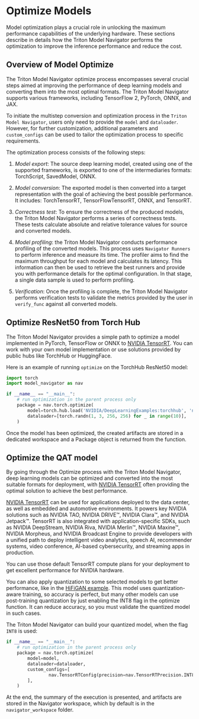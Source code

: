 <!--
Copyright (c) 2021-2024, NVIDIA CORPORATION. All rights reserved.

Licensed under the Apache License, Version 2.0 (the "License");
you may not use this file except in compliance with the License.
You may obtain a copy of the License at

    http://www.apache.org/licenses/LICENSE-2.0

Unless required by applicable law or agreed to in writing, software
distributed under the License is distributed on an "AS IS" BASIS,
WITHOUT WARRANTIES OR CONDITIONS OF ANY KIND, either express or implied.
See the License for the specific language governing permissions and
limitations under the License.
-->

# Optimize Models

Model optimization plays a crucial role in unlocking the maximum performance capabilities of the
underlying hardware. These sections describe in details how the Triton Model Navigator performs the optimization to
improve the inference performance and reduce the cost.

## Overview of Model Optimize

The Triton Model Navigator optimize process encompasses several crucial steps aimed at improving the performance of deep
learning models and converting them into the most optimal formats. The Triton Model Navigator supports various frameworks,
including TensorFlow 2, PyTorch, ONNX, and JAX.

To initiate the multistep conversion and optimization process in the `Triton Model Navigator`, users only need to provide the
`model` and `dataloader`. However, for further customization, additional parameters and `custom_configs` can be used to
tailor the optimization process to specific requirements.

The optimization process consists of the following steps:

1. *Model export*: The source deep learning model, created using one of the supported frameworks, is exported to one of
   the intermediaries formats: TorchScript, SavedModel, ONNX.

2. *Model conversion*: The exported model is then converted into a target representation with the goal of achieving the best
   possible performance. It includes: TorchTensorRT, TensorFlowTensorRT, ONNX, and TensorRT.

3. *Correctness test*: To ensure the correctness of the produced models, the Triton Model Navigator performs a series of
   correctness
   tests. These tests calculate absolute and relative tolerance values for source and converted models.

4. *Model profiling*: the Triton Model Navigator conducts performance profiling of the converted models. This process
   uses `Navigator Runners` to perform inference and measure its time. The profiler aims to find the maximum throughput
   for each model and calculates its latency. This information can then be used to retrieve the best runners and provide
   you with performance details for the optimal configuration. In that stage, a single data sample is used to perform
   profiling.

5. *Verification*: Once the profiling is complete, the Triton Model Navigator performs verification tests to validate the metrics
   provided by the user in `verify_func` against all converted models.

## Optimize ResNet50 from Torch Hub

The Triton Model Navigator provides a simple path to optimize a model implemented in PyTorch, TensorFlow or ONNX to
[NVIDIA TensorRT](https://developer.nvidia.com/tensorrt). You can work with your own model implementation or use solutions provided by public hubs like
TorchHub or HuggingFace.

Here is an example of running `optimize` on the TorchHub ResNet50 model:

```python
import torch
import model_navigator as nav

if __name__ == "__main__":
    # run optimization in the parent process only
    package = nav.torch.optimize(
        model=torch.hub.load('NVIDIA/DeepLearningExamples:torchhub', 'nvidia_resnet50', pretrained=True).eval(),
        dataloader=[torch.randn(1, 3, 256, 256) for _ in range(10)],
    )
```

Once the model has been optimized, the created artifacts are stored in a dedicated workspace and a Package object is
returned from the function.

## Optimize the QAT model

By going through the Optimize process with the Triton Model Navigator, deep learning models can be optimized and converted into the
most suitable formats for deployment, with [NVIDIA TensorRT](https://developer.nvidia.com/tensorrt) often providing the
optimal solution to achieve the best performance.

[NVIDIA TensorRT](https://developer.nvidia.com/tensorrt) can be used for applications deployed to the data center, as
well as embedded and automotive environments. It powers key NVIDIA solutions such as NVIDIA TAO, NVIDIA DRIVE™, NVIDIA
Clara™, and NVIDIA Jetpack™.
TensorRT is also integrated with application-specific SDKs, such as NVIDIA DeepStream, NVIDIA Riva, NVIDIA Merlin™,
NVIDIA Maxine™, NVIDIA Morpheus, and NVIDIA Broadcast Engine to provide developers with a unified path to deploy
intelligent video analytics, speech AI, recommender systems, video conference, AI-based cybersecurity, and streaming
apps in production.

You can use those default TensorRT compute plans for your deployment to get excellent performance for NVIDIA hardware.

You can also apply quantization to some selected models to get better performance, like
in the [HiFiGAN example](../examples/08_optimize_pytorch_hifigan_qat_model).
This model uses quantization-aware
training, so accuracy is perfect, but many other models can use post-training quantization by just enabling the INT8 flag in the
optimize function. It can reduce accuracy, so you must validate the quantized model in such cases.

The Triton Model Navigator can build your quantized model, when the flag ```INT8``` is used:

```python
if __name__ == "__main__":
    # run optimization in the parent process only
    package = nav.torch.optimize(
        model=model,
        dataloader=dataloader,
        custom_configs=[
                nav.TensorRTConfig(precision=nav.TensorRTPrecision.INT8),
        ],
    )
```

At the end, the summary of the execution is presented, and artifacts are stored in the Navigator workspace, which by default
is in the ```navigator_workspace``` folder.


